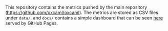 This repository contains the metrics pushed by the main repository
(https://github.com/oxcaml/oxcaml). The metrics are stored as CSV files under
`data/`, and `docs/` contains a simple dashboard that can be seen
 [here](https://oxcaml.github.io/oxcaml-metrics/) served by GitHub Pages.
